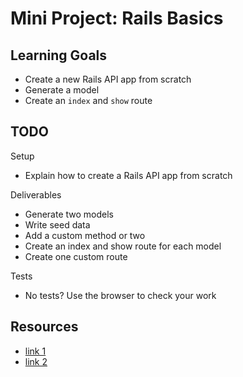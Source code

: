 # Mini Project: Rails Basics

## Learning Goals

- Create a new Rails API app from scratch
- Generate a model
- Create an `index` and `show` route

## TODO

Setup

- Explain how to create a Rails API app from scratch

Deliverables

- Generate two models
- Write seed data
- Add a custom method or two
- Create an index and show route for each model
- Create one custom route

Tests

- No tests? Use the browser to check your work

## Resources

- [link 1](example.com)
- [link 2](example.com)
